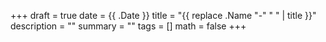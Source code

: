 +++
draft = true
date = {{ .Date }}
title = "{{ replace .Name "-" " " | title }}"
description = ""
summary = ""
tags = []
math = false
+++
